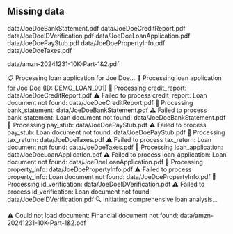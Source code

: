 ## Missing data
data/JoeDoeBankStatement.pdf
data/JoeDoeCreditReport.pdf
data/JoeDoeIDVerification.pdf
data/JoeDoeLoanApplication.pdf
data/JoeDoePayStub.pdf
data/JoeDoePropertyInfo.pdf
data/JoeDoeTaxes.pdf

data/amzn-20241231-10K-Part-1&2.pdf



📋 Processing loan application for Joe Doe...
🏦 Processing loan application for Joe Doe (ID: DEMO_LOAN_001)
📄 Processing credit_report: data/JoeDoeCreditReport.pdf
⚠️ Failed to process credit_report: Loan document not found: data/JoeDoeCreditReport.pdf
📄 Processing bank_statement: data/JoeDoeBankStatement.pdf
⚠️ Failed to process bank_statement: Loan document not found: data/JoeDoeBankStatement.pdf
📄 Processing pay_stub: data/JoeDoePayStub.pdf
⚠️ Failed to process pay_stub: Loan document not found: data/JoeDoePayStub.pdf
📄 Processing tax_return: data/JoeDoeTaxes.pdf
⚠️ Failed to process tax_return: Loan document not found: data/JoeDoeTaxes.pdf
📄 Processing loan_application: data/JoeDoeLoanApplication.pdf
⚠️ Failed to process loan_application: Loan document not found: data/JoeDoeLoanApplication.pdf
📄 Processing property_info: data/JoeDoePropertyInfo.pdf
⚠️ Failed to process property_info: Loan document not found: data/JoeDoePropertyInfo.pdf
📄 Processing id_verification: data/JoeDoeIDVerification.pdf
⚠️ Failed to process id_verification: Loan document not found: data/JoeDoeIDVerification.pdf
🔍 Initiating comprehensive loan analysis...


⚠️ Could not load document: Financial document not found: data/amzn-20241231-10K-Part-1&2.pdf

